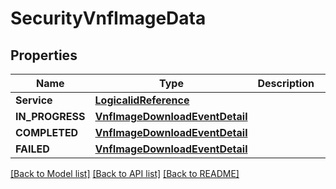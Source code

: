 # SecurityVnfImageData

## Properties

Name | Type | Description | Notes
------------ | ------------- | ------------- | -------------
**Service** | [**LogicalidReference**](logicalid_reference.md) |  | [optional] 
**IN_PROGRESS** | [**VnfImageDownloadEventDetail**](vnf_image_download_event_detail.md) |  | [optional] 
**COMPLETED** | [**VnfImageDownloadEventDetail**](vnf_image_download_event_detail.md) |  | [optional] 
**FAILED** | [**VnfImageDownloadEventDetail**](vnf_image_download_event_detail.md) |  | [optional] 

[[Back to Model list]](../README.md#documentation-for-models) [[Back to API list]](../README.md#documentation-for-api-endpoints) [[Back to README]](../README.md)


